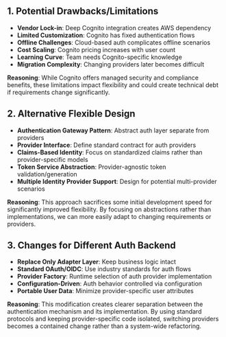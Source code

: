 
## 1. Potential Drawbacks/Limitations

- **Vendor Lock-in**: Deep Cognito integration creates AWS dependency
- **Limited Customization**: Cognito has fixed authentication flows
- **Offline Challenges**: Cloud-based auth complicates offline scenarios
- **Cost Scaling**: Cognito pricing increases with user count
- **Learning Curve**: Team needs Cognito-specific knowledge
- **Migration Complexity**: Changing providers later becomes difficult

**Reasoning**: While Cognito offers managed security and compliance benefits, these limitations impact flexibility and could create technical debt if requirements change significantly.

## 2. Alternative Flexible Design

- **Authentication Gateway Pattern**: Abstract auth layer separate from providers
- **Provider Interface**: Define standard contract for auth providers
- **Claims-Based Identity**: Focus on standardized claims rather than provider-specific models
- **Token Service Abstraction**: Provider-agnostic token validation/generation
- **Multiple Identity Provider Support**: Design for potential multi-provider scenarios

**Reasoning**: This approach sacrifices some initial development speed for significantly improved flexibility. By focusing on abstractions rather than implementations, we can more easily adapt to changing requirements or providers.

## 3. Changes for Different Auth Backend

- **Replace Only Adapter Layer**: Keep business logic intact
- **Standard OAuth/OIDC**: Use industry standards for auth flows
- **Provider Factory**: Runtime selection of auth provider implementation
- **Configuration-Driven**: Auth behavior controlled via configuration
- **Portable User Data**: Minimize provider-specific user attributes

**Reasoning**: This modification creates clearer separation between the authentication mechanism and its implementation. By using standard protocols and keeping provider-specific code isolated, switching providers becomes a contained change rather than a system-wide refactoring.
